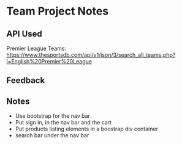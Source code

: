 # Team Project Notes



## API Used
Premier League Teams:
https://www.thesportsdb.com/api/v1/json/3/search_all_teams.php?l=English%20Premier%20League

## Feedback

## Notes
- Use bootstrap for the nav bar
- Put sign in, in the nav bar and the cart
- Put products listing elements in a boostrap div container
- search bar under the nav bar